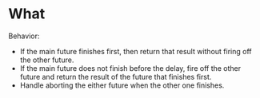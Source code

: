 # What

Behavior:

- If the main future finishes first, then return that result without firing off the other future.
- If the main future does not finish before the delay, fire off the other future and return the result of the future that finishes first.
- Handle aborting the either future when the other one finishes.